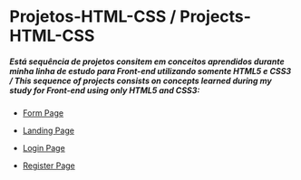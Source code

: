 # Projetos-HTML-CSS / Projects-HTML-CSS

##### Está sequência de projetos consitem em conceitos aprendidos durante minha linha de estudo para Front-end utilizando somente HTML5 e CSS3 / This sequence of projects consists on concepts learned during my study for Front-end using only HTML5 and CSS3:

- <div>
   <a href="https://github.com/Vitorpignataro/Projetos-HTML-CSS/tree/master/FormPage">Form Page</a>
</div>

- <div>
   <a href="https://github.com/Vitorpignataro/Projetos-HTML-CSS/tree/master/LandingPage">Landing Page</a>
</div>  

- <div>
   <a href="https://github.com/Vitorpignataro/Projetos-HTML-CSS/tree/master/LoginPage">Login Page</a>
</div>  

- <div>
   <a href="https://github.com/Vitorpignataro/Projetos-HTML-CSS/tree/master/RegisterPage">Register Page</a>
</div>
